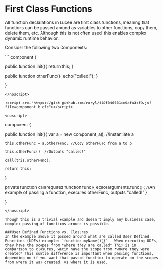 # First Class Functions

All function declarations in Lucee are first class functions, meaning that functions can be passed around as variables to other functions, copy them, delete them, etc. Although this is not often used, this enables complex dynamic runtime behavior. 

Consider the following two Components:

<script src="https://gist.github.com/roryl/468f346631ec9afa3cf9.js?file=component_a.cfc"></script>

<noscript>
```
component { 
  
  public function init(){
    return this;
  }
  
  public function otherFunc(){
    echo("called!");
  }

}
```
</noscript>

<script src="https://gist.github.com/roryl/468f346631ec9afa3cf9.js?file=component_b.cfc"></script>

<noscript>
```
component { 
  
  public function init(){
    var a = new component_a(); //instantiate a
    
    this.otherFunc = a.otherFunc; //Copy otherFunc from a to b
    
    this.otherFunc(); //Outputs "called!"
    
    call(this.otherFunc);
    
    return this;
  }
  
  private function call(required function func){
    echo(arguments.func()); //An example of passing a function, executes otherFunc, outputs "called!"
  } 

}
```
</noscript>

Though this is a trivial example and doesn't imply any business case, complex passing of functions around is possible. 

###User Defined Functions vs. Closures
In the example above it passed around what are called User Defined Functions (UDFs) example: `function myName(){}` - When executing UDFs, they have the scopes from *where they are called* This is in comparison to closures, whcih have the scope from *where they were created* This subtle difference is important when passing functions, depending on if you want that passed function to operate on the scopes from where it was created, vs where it is used. 